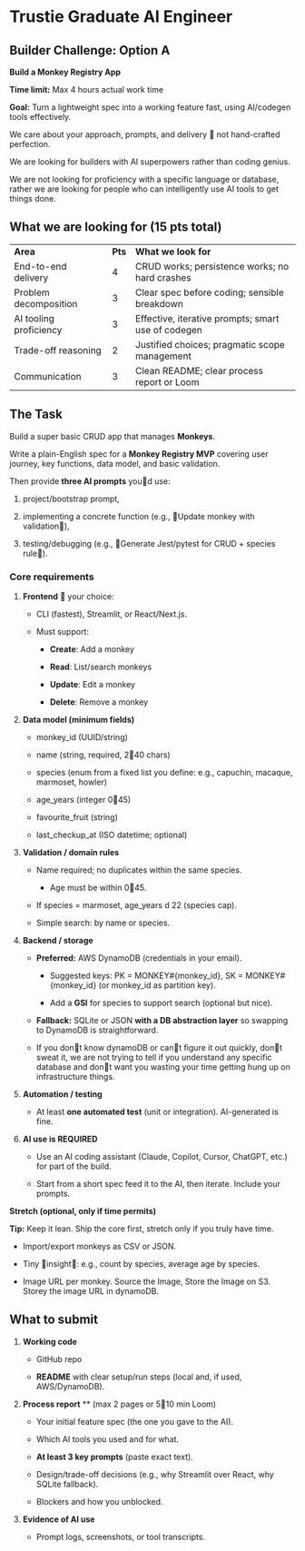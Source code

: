 
# **Trustie Graduate AI Engineer**


## **Builder Challenge: Option A**

**Build a Monkey Registry App**

**Time limit:** Max 4 hours actual work time

**Goal:** Turn a lightweight spec into a working feature fast, using AI/codegen tools effectively. 

We care about your approach, prompts, and delivery  not hand-crafted perfection.  

We are looking for builders with AI superpowers rather than coding genius. 

We are not looking for proficiency with a specific language or database, rather we are looking for people who can intelligently use AI tools to get things done. 


## **What we are looking for   (15 pts total)**


<table>
  <tr>
   <td><strong>Area</strong>
   </td>
   <td><strong>Pts</strong>
   </td>
   <td><strong>What we look for</strong>
   </td>
  </tr>
  <tr>
   <td>End-to-end delivery
   </td>
   <td>4
   </td>
   <td>CRUD works; persistence works; no hard crashes
   </td>
  </tr>
  <tr>
   <td>Problem decomposition
   </td>
   <td>3
   </td>
   <td>Clear spec before coding; sensible breakdown
   </td>
  </tr>
  <tr>
   <td>AI tooling proficiency
   </td>
   <td>3
   </td>
   <td>Effective, iterative prompts; smart use of codegen
   </td>
  </tr>
  <tr>
   <td>Trade-off reasoning
   </td>
   <td>2
   </td>
   <td>Justified choices; pragmatic scope management
   </td>
  </tr>
  <tr>
   <td>Communication
   </td>
   <td>3
   </td>
   <td>Clean README; clear process report or Loom
   </td>
  </tr>
</table>



## **The Task**

Build a super basic  CRUD app that manages **Monkeys**. 

Write a plain-English spec for a **Monkey Registry MVP** covering user journey, key functions, data model, and basic validation. 

Then provide **three AI prompts** youd use:



1. project/bootstrap prompt, 

2. implementing a concrete function (e.g., Update monkey with validation), 

3. testing/debugging (e.g., Generate Jest/pytest for CRUD + species rule).


### **Core requirements**



1. **Frontend**  your choice: 

    * CLI (fastest), Streamlit, or React/Next.js.

    * Must support: 

        * **Create**: Add a monkey 

        * **Read**: List/search monkeys 

        * **Update**: Edit a monkey 

        * **Delete**: Remove a monkey 

2. **Data model (minimum fields)**

    * monkey_id (UUID/string) 

    * name (string, required, 240 chars) 

    * species (enum from a fixed list you define: e.g., capuchin, macaque, marmoset, howler) 

    * age_years (integer 045) 

    * favourite_fruit (string) 

    * last_checkup_at (ISO datetime; optional) 

3. **Validation / domain rules**

    * Name required; no duplicates within the same species. 

      * Age must be within 045. 

    * If species = marmoset, age_years d 22 (species cap). 

    * Simple search: by name or species. 

4. **Backend / storage**

    * **Preferred:** AWS DynamoDB (credentials in your email). 

        * Suggested keys: PK = MONKEY#{monkey_id}, SK = MONKEY#{monkey_id} (or monkey_id as partition key). 

        * Add a **GSI** for species to support search (optional but nice). 

    * **Fallback:** SQLite or JSON **with a DB abstraction layer** so swapping to DynamoDB is straightforward.  
    * If you dont know dynamoDB or cant figure it out quickly, dont sweat it, we are not trying to tell if you understand any specific database and dont want you wasting your time getting hung up on infrastructure things. 

5. **Automation / testing**
    * At least **one automated test** (unit or integration). AI-generated is fine. 

6. **AI use is REQUIRED**
    * Use an AI coding assistant (Claude, Copilot, Cursor, ChatGPT, etc.) for part of the build. 

    * Start from a short spec feed it to the AI, then iterate. Include your prompts. 


**Stretch (optional, only if time permits)**

**Tip:** Keep it lean. Ship the core first, stretch only if you truly have time.



* Import/export monkeys as CSV or JSON. 

* Tiny insight: e.g., count by species, average age by species. 

* Image URL per monkey. Source the Image, Store the Image on S3. Storey the image URL in dynamoDB. 



## **What to submit**



1. **Working code**

    * GitHub repo 

    * **README** with clear setup/run steps (local and, if used, AWS/DynamoDB). 

2. **Process report** ** (max 2 pages or 510 min Loom) 

    * Your initial feature spec (the one you gave to the AI). 

    * Which AI tools you used and for what. 

    * **At least 3 key prompts** (paste exact text). 

    * Design/trade-off decisions (e.g., why Streamlit over React, why SQLite fallback). 

    * Blockers and how you unblocked. 

3. **Evidence of AI use**

    * Prompt logs, screenshots, or tool transcripts. 


